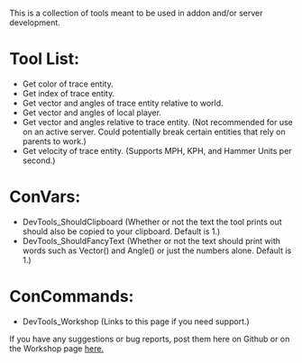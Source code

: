 This is a collection of tools meant to be used in addon and/or server development.

<h1>Tool List:</h1>
<ul>
  <li>Get color of trace entity.</li>
  <li>Get index of trace entity.</li>
  <li>Get vector and angles of trace entity relative to world.</li>
  <li>Get vector and angles of local player.</li>
  <li>Get vector and angles relative to trace entity. (Not recommended for use on an active server. Could potentially break certain entities that rely on parents to work.)</li>
  <li>Get velocity of trace entity. (Supports MPH, KPH, and Hammer Units per second.)</li>
</ul>


<h1>ConVars:</h1>
<ul>
<li>DevTools_ShouldClipboard (Whether or not the text the tool prints out should also be copied to your clipboard. Default is 1.)</li>
<li>DevTools_ShouldFancyText (Whether or not the text should print with words such as Vector() and Angle() or just the numbers alone. Default is 1.)</li>
</ul>

<h1>ConCommands:</h1>
<ul>
  <li>DevTools_Workshop (Links to this page if you need support.)</li>
</ul>


If you have any suggestions or bug reports, post them here on Github or on the Workshop page <a href="https://steamcommunity.com/sharedfiles/filedetails/?id=1614988605">here.</a>
